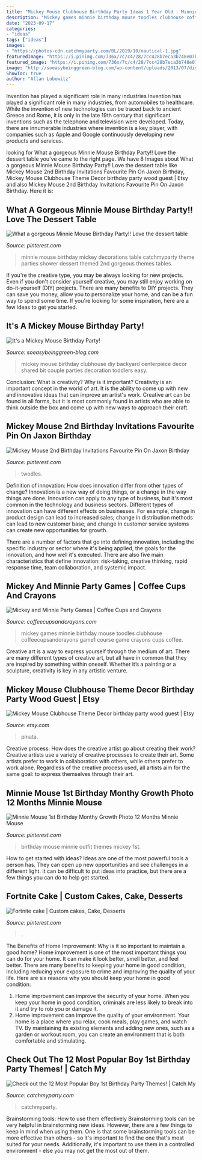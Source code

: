 ```yaml
---
title: "Mickey Mouse Clubhouse Birthday Party Ideas 1 Year Old : Minnie Mouse 1st Birthday Monthy Growth Photo 12 Months Minnie Mouse"
description: "Mickey games minnie birthday mouse toodles clubhouse coffeecupsandcrayons game1 course game crayons cups coffee"
date: "2023-09-17"
categories:
- "ideas"
tags: ["ideas"]
images:
- "https://photos-cdn.catchmyparty.com/BL/2019/10/nautical-1.jpg"
featuredImage: "https://i.pinimg.com/736x/7c/c4/28/7cc428b7eca3b748e07bdb849f1fe470.jpg"
featured_image: "https://i.pinimg.com/736x/7c/c4/28/7cc428b7eca3b748e07bdb849f1fe470.jpg"
image: "http://soeasybeinggreen-blog.com/wp-content/uploads/2013/07/diymickeymousebirthday.jpg"
ShowToc: true
author: "Allan Lubowitz"
---
```



Invention has played a significant role in many industries
Invention has played a significant role in many industries, from automobiles to healthcare. While the invention of new technologies can be traced back to ancient Greece and Rome, it is only in the late 19th century that significant inventions such as the telephone and television were developed. Today, there are innumerable industries where invention is a key player, with companies such as Apple and Google continuously developing new products and services.

	

		
looking for What a gorgeous Minnie Mouse Birthday Party!! Love the dessert table you've came to the right page. We have 8 Images about What a gorgeous Minnie Mouse Birthday Party!! Love the dessert table like Mickey Mouse 2nd Birthday Invitations Favourite Pin On Jaxon Birthday, Mickey Mouse Clubhouse Theme Decor birthday party wood guest | Etsy and also Mickey Mouse 2nd Birthday Invitations Favourite Pin On Jaxon Birthday. Here it is:
		
    
## What A Gorgeous Minnie Mouse Birthday Party!! Love The Dessert Table

<img loading=lazy src="https://i.pinimg.com/736x/fc/7f/93/fc7f931ea0f71dabeb1f4afae709151e.jpg" onerror="this.onerror=null;this.src='https://tse1.mm.bing.net/th?id=OIP.gSroGmIyII2Eh6-lM97P1wHaJ3&amp;pid=15.1';" alt="What a gorgeous Minnie Mouse Birthday Party!! Love the dessert table">

_Source: pinterest.com_

>minnie mouse birthday mickey decorations table catchmyparty theme parties shower dessert themed 2nd gorgeous themes tables. 

	

If you're the creative type, you may be always looking for new projects. Even if you don't consider yourself creative, you may still enjoy working on do-it-yourself (DIY) projects. There are many benefits to DIY projects. They can save you money, allow you to personalize your home, and can be a fun way to spend some time. If you're looking for some inspiration, here are a few ideas to get you started.

    
## It&#039;s A Mickey Mouse Birthday Party!

<img loading=lazy src="http://soeasybeinggreen-blog.com/wp-content/uploads/2013/07/diymickeymousebirthday.jpg" onerror="this.onerror=null;this.src='https://tse3.mm.bing.net/th?id=OIP.AVKplVekEaZvl6sEbOIHHQHaKT&amp;pid=15.1';" alt="It&#039;s a Mickey Mouse Birthday Party!">

_Source: soeasybeinggreen-blog.com_

>mickey mouse birthday clubhouse diy backyard centerpiece decor shared bit couple parties decoration toddlers easy. 

	

Conclusion: What is creativity? Why is it important?
Creativity is an important concept in the world of art. It is the ability to come up with new and innovative ideas that can improve an artist's work. Creative art can be found in all forms, but it is most commonly found in artists who are able to think outside the box and come up with new ways to approach their craft.

    
## Mickey Mouse 2nd Birthday Invitations Favourite Pin On Jaxon Birthday

<img loading=lazy src="https://i.pinimg.com/736x/7c/c4/28/7cc428b7eca3b748e07bdb849f1fe470.jpg" onerror="this.onerror=null;this.src='https://tse1.mm.bing.net/th?id=OIP.pKB_p4k3jxhvSGeLVdDJBgHaKP&amp;pid=15.1';" alt="Mickey Mouse 2nd Birthday Invitations Favourite Pin On Jaxon Birthday">

_Source: pinterest.com_

>twodles. 

	

Definition of innovation: How does innovation differ from other types of change?
Innovation is a new way of doing things, or a change in the way things are done. Innovation can apply to any type of business, but it's most common in the technology and business sectors.
Different types of innovation can have different effects on businesses. For example, change in product design can lead to increased sales; change in distribution methods can lead to new customer base; and change in customer service systems can create new opportunities for growth.

There are a number of factors that go into defining innovation, including the specific industry or sector where it's being applied, the goals for the innovation, and how well it's executed. There are also five main characteristics that define innovation: risk-taking, creative thinking, rapid response time, team collaboration, and systemic impact.

    
## Mickey And Minnie Party Games | Coffee Cups And Crayons

<img loading=lazy src="https://cdn.coffeecupsandcrayons.com/wp-content/uploads/2012/03/game1-1024x768.jpg" onerror="this.onerror=null;this.src='https://tse4.mm.bing.net/th?id=OIP.GycbaC0RO33s1JqNLLQBBgHaFj&amp;pid=15.1';" alt="Mickey and Minnie Party Games | Coffee Cups and Crayons">

_Source: coffeecupsandcrayons.com_

>mickey games minnie birthday mouse toodles clubhouse coffeecupsandcrayons game1 course game crayons cups coffee. 

	

Creative art is a way to express yourself through the medium of art. There are many different types of creative art, but all have in common that they are inspired by something within oneself. Whether it’s a painting or a sculpture, creativity is key in any artistic venture.

    
## Mickey Mouse Clubhouse Theme Decor Birthday Party Wood Guest | Etsy

<img loading=lazy src="https://i.etsystatic.com/10552137/r/il/4957de/2566316389/il_fullxfull.2566316389_bfpk.jpg" onerror="this.onerror=null;this.src='https://tse2.mm.bing.net/th?id=OIP.rzT8_2imIkZ8n0LrmDZpwwHaFY&amp;pid=15.1';" alt="Mickey Mouse Clubhouse Theme Decor birthday party wood guest | Etsy">

_Source: etsy.com_

>pinata. 

	

Creative process: How does the creative artist go about creating their work?
Creative artists use a variety of creative processes to create their art. Some artists prefer to work in collaboration with others, while others prefer to work alone. Regardless of the creative process used, all artists aim for the same goal: to express themselves through their art.

    
## Minnie Mouse 1st Birthday Monthy Growth Photo 12 Months Minnie Mouse

<img loading=lazy src="https://i.pinimg.com/originals/9c/5c/d8/9c5cd8887321ab3dcb6470966274b56f.jpg" onerror="this.onerror=null;this.src='https://tse2.mm.bing.net/th?id=OIP.RR8QlwjVx7TlLR4qtBjycAHaJ4&amp;pid=15.1';" alt="Minnie Mouse 1st Birthday Monthy Growth Photo 12 Months Minnie Mouse">

_Source: pinterest.com_

>birthday mouse minnie outfit themes mickey 1st. 

	

How to get started with ideas?
Ideas are one of the most powerful tools a person has. They can open up new opportunities and see challenges in a different light. It can be difficult to put ideas into practice, but there are a few things you can do to help get started.

    
## Fortnite Cake | Custom Cakes, Cake, Desserts

<img loading=lazy src="https://i.pinimg.com/originals/cb/a0/2f/cba02f5e618db9fc912c278e9f6763ad.jpg" onerror="this.onerror=null;this.src='https://tse1.mm.bing.net/th?id=OIP.ra8Ld8YchhAdthZdmILTjAHaJ4&amp;pid=15.1';" alt="Fortnite cake | Custom cakes, Cake, Desserts">

_Source: pinterest.com_

>. 

	

The Benefits of Home Improvement: Why is it so important to maintain a good home?
Home improvement is one of the most important things you can do for your home. It can make it look better, smell better, and feel better. There are many benefits to keeping your home in good condition, including reducing your exposure to crime and improving the quality of your life. Here are six reasons why you should keep your home in good condition: 
1. Home improvement can improve the security of your home. When you keep your home in good condition, criminals are less likely to break into it and try to rob you or damage it. 
2. Home improvement can improve the quality of your environment. Your home is a place where you relax, cook meals, play games, and watch TV. By maintaining its existing elements and adding new ones, such as a garden or workout room, you can create an environment that is both comfortable and stimulating. 

    
## Check Out The 12 Most Popular Boy 1st Birthday Party Themes! | Catch My

<img loading=lazy src="https://photos-cdn.catchmyparty.com/BL/2019/10/nautical-1.jpg" onerror="this.onerror=null;this.src='https://tse1.mm.bing.net/th?id=OIP.qRsRei9k-VEFN3tgsdkTfAHaLH&amp;pid=15.1';" alt="Check out the 12 Most Popular Boy 1st Birthday Party Themes! | Catch My">

_Source: catchmyparty.com_

>catchmyparty. 

	

Brainstorming tools: How to use them effectively
Brainstorming tools can be very helpful in brainstorming new ideas. However, there are a few things to keep in mind when using them. One is that some brainstorming tools can be more effective than others - so it's important to find the one that's most suited for your needs. Additionally, it's important to use them in a controlled environment - else you may not get the most out of them.

